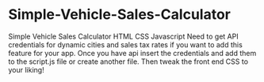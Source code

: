 # Simple-Vehicle-Sales-Calculator
Simple Vehicle Sales Calculator HTML CSS Javascript
Need to get API credentials for dynamic cities and sales tax rates if you want to add this feature for your app. 
Once you have api insert the credentials and add them to the script.js file or create another file. 
Then tweak the front end CSS to your liking!
